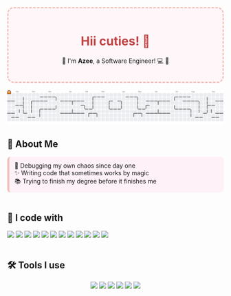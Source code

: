 <!-- Título con emoji y fondo pastel -->
<div align="center" style="border: 3px dashed #f3c1ba; border-radius: 15px; padding: 20px; background-color: #fff6f9;">
  <h1 style="color: #bf4545;">Hii cuties! 🌼</h1>
  <p>🐰 I'm <strong>Azee</strong>, a Software Engineer! 💻 🩵</p>
</div>

<br>

<!-- Pacman contribution graph -->
<picture>
  <source media="(prefers-color-scheme: dark)" srcset="https://raw.githubusercontent.com/AzenethJimenez/AzenethJimenez/output/pacman-contribution-graph-dark.svg">
  <source media="(prefers-color-scheme: light)" srcset="https://raw.githubusercontent.com/AzenethJimenez/AzenethJimenez/output/pacman-contribution-graph.svg">
  <img alt="pacman contribution graph" src="https://raw.githubusercontent.com/AzenethJimenez/AzenethJimenez/output/pacman-contribution-graph.svg">
</picture>

<br>

<!-- About Me section -->
<h2>🧸 About Me</h2>
<div style="background-color:#fef1f7; border-left: 5px solid #f3c1ba; padding: 12px; border-radius: 8px;">
  🐛 Debugging my own chaos since day one <br>
  ✨ Writing code that sometimes works by magic <br>
  📚 Trying to finish my degree before it finishes me
</div>

<br>

<!-- Languages -->
<h2>🎀 I code with</h2>
<div align="left">
  <img src="https://cdn.jsdelivr.net/gh/devicons/devicon/icons/c/c-original.svg" height="40" />
  <img src="https://cdn.jsdelivr.net/gh/devicons/devicon/icons/cplusplus/cplusplus-original.svg" height="40" />
  <img src="https://cdn.jsdelivr.net/gh/devicons/devicon/icons/java/java-original.svg" height="40" />
  <img src="https://cdn.jsdelivr.net/gh/devicons/devicon/icons/javascript/javascript-original.svg" height="40" />
  <img src="https://cdn.jsdelivr.net/gh/devicons/devicon/icons/mysql/mysql-original.svg" height="40" />
  <img src="https://cdn.jsdelivr.net/gh/devicons/devicon/icons/python/python-original.svg" height="40" />
  <img src="https://cdn.jsdelivr.net/gh/devicons/devicon/icons/css3/css3-original.svg" height="40" />
  <img src="https://cdn.jsdelivr.net/gh/devicons/devicon/icons/html5/html5-original.svg" height="40" />
  <img src="https://cdn.jsdelivr.net/gh/devicons/devicon/icons/nodejs/nodejs-original.svg" height="40" />
  <img src="https://cdn.jsdelivr.net/gh/devicons/devicon/icons/threejs/threejs-original.svg" height="40" />
  <img src="https://cdn.jsdelivr.net/gh/devicons/devicon/icons/php/php-original.svg" height="40" />
  <img src="https://cdn.jsdelivr.net/gh/devicons/devicon/icons/linux/linux-original.svg" height="40" />
</div>

<br>

<!-- Tools -->
<h2>🛠️ Tools I use</h2>
<div align="center">
  <img src="https://cdn.jsdelivr.net/gh/devicons/devicon/icons/androidstudio/androidstudio-original.svg" height="40" />
  <img src="https://cdn.jsdelivr.net/gh/devicons/devicon/icons/blender/blender-original.svg" height="40" />
  <img src="https://cdn.jsdelivr.net/gh/devicons/devicon/icons/figma/figma-original.svg" height="40" />
  <img src="https://cdn.jsdelivr.net/gh/devicons/devicon/icons/git/git-original.svg" height="40" />
  <img src="https://cdn.jsdelivr.net/gh/devicons/devicon/icons/bash/bash-original.svg" height="40" />
  <img src="https://cdn.jsdelivr.net/gh/devicons/devicon/icons/vscode/vscode-original.svg" height="40" />
</div>
